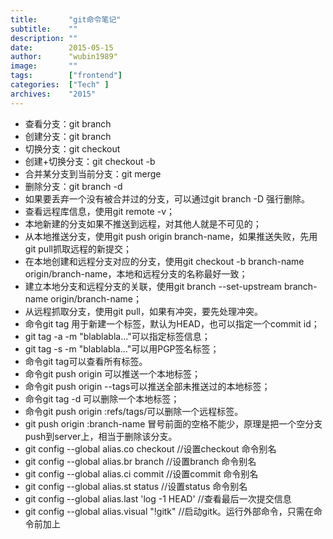 ```yaml
---
title:       "git命令笔记"
subtitle:    ""
description: ""
date:        2015-05-15
author:      "wubin1989"
image:       ""
tags:        ["frontend"]
categories:  ["Tech" ]
archives:    "2015"
---
```


* 查看分支：git branch  
* 创建分支：git branch <name>  
* 切换分支：git checkout <name>  
* 创建+切换分支：git checkout -b <name>  
* 合并某分支到当前分支：git merge <name>  
* 删除分支：git branch -d <name>  
* 如果要丢弃一个没有被合并过的分支，可以通过git branch -D <name>强行删除。  
* 查看远程库信息，使用git remote -v；  
* 本地新建的分支如果不推送到远程，对其他人就是不可见的；  
* 从本地推送分支，使用git push origin branch-name，如果推送失败，先用git pull抓取远程的新提交；  
* 在本地创建和远程分支对应的分支，使用git checkout -b branch-name origin/branch-name，本地和远程分支的名称最好一致；  
* 建立本地分支和远程分支的关联，使用git branch --set-upstream branch-name origin/branch-name；  
* 从远程抓取分支，使用git pull，如果有冲突，要先处理冲突。  
* 命令git tag <name>用于新建一个标签，默认为HEAD，也可以指定一个commit id；  
* git tag -a <tagname> -m "blablabla..."可以指定标签信息；  
* git tag -s <tagname> -m "blablabla..."可以用PGP签名标签；  
* 命令git tag可以查看所有标签。  
* 命令git push origin <tagname>可以推送一个本地标签；   
* 命令git push origin --tags可以推送全部未推送过的本地标签；  
* 命令git tag -d <tagname>可以删除一个本地标签；  
* 命令git push origin :refs/tags/<tagname>可以删除一个远程标签。  
* git push origin :branch-name 冒号前面的空格不能少，原理是把一个空分支push到server上，相当于删除该分支。  
* git config --global alias.co checkout //设置checkout 命令别名    
* git config --global alias.br branch //设置branch 命令别名   
* git config --global alias.ci commit //设置commit 命令别名   
* git config --global alias.st status //设置status 命令别名   
* git config --global alias.last 'log -1 HEAD' //查看最后一次提交信息   
* git config --global alias.visual "!gitk" //启动gitk。运行外部命令，只需在命令前加上  